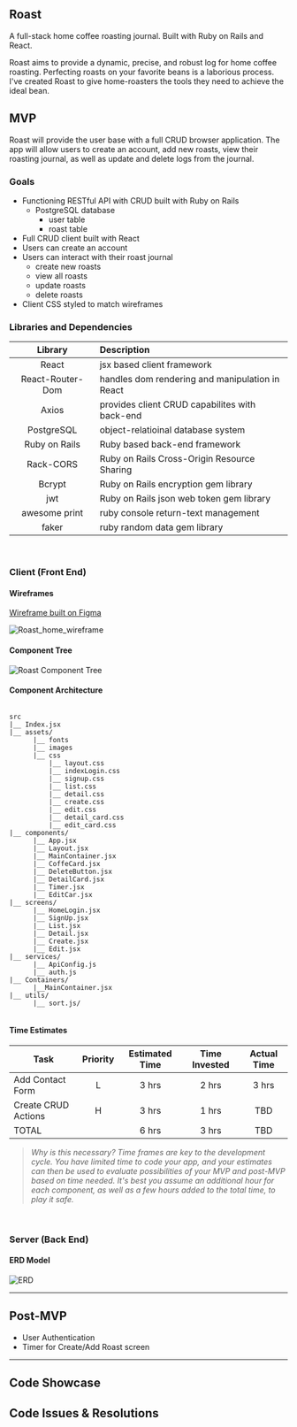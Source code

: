 ## Roast

A full-stack home coffee roasting journal. Built with Ruby on Rails and React.

Roast aims to provide a dynamic, precise, and robust log for home coffee roasting. Perfecting roasts on your favorite beans is a laborious process. I've created Roast to give home-roasters the tools they need to achieve the ideal bean.


## MVP

Roast will provide the user base with a full CRUD browser application. The app will allow users to create an account, add new roasts, view their roasting journal, as well as update and delete logs from the journal.


### Goals

- Functioning RESTful API with CRUD built with Ruby on Rails
  - PostgreSQL database
    - user table
    - roast table
- Full CRUD client built with React
- Users can create an account
- Users can interact with their roast journal
  - create new roasts
  - view all roasts
  - update roasts
  - delete roasts
- Client CSS styled to match wireframes

### Libraries and Dependencies

|     Library      | Description                                |
| :--------------: | :----------------------------------------- |
|      React       | jsx based client framework|
| React-Router-Dom | handles dom rendering and manipulation in React |
|      Axios       | provides client CRUD capabilites with back-end|
|    PostgreSQL    | object-relatioinal database system |
|  Ruby on Rails   | Ruby based back-end framework |
|   Rack-CORS      | Ruby on Rails Cross-Origin Resource Sharing |
|     Bcrypt       | Ruby on Rails encryption gem library |
|      jwt         | Ruby on Rails json web token gem library |
|  awesome print   | ruby console return-text management |
|     faker        | ruby random data gem library |

<br>

### Client (Front End)

#### Wireframes

[Wireframe built on Figma](https://www.figma.com/file/omQOSDP7DrWljFGpiiJdsN/Roast?node-id=0%3A1)

![Roast_home_wireframe](https://user-images.githubusercontent.com/90333715/145507264-c4e6087f-eedf-4780-8462-e99d8861ba25.png)


#### Component Tree

![Roast Component Tree](https://user-images.githubusercontent.com/90333715/145506711-106a1b82-9bec-47f7-9cad-64fbf01f7875.png)

#### Component Architecture

``` structure

src
|__ Index.jsx
|__ assets/
      |__ fonts
      |__ images
      |__ css
          |__ layout.css
          |__ indexLogin.css
          |__ signup.css
          |__ list.css
          |__ detail.css
          |__ create.css
          |__ edit.css
          |__ detail_card.css
          |__ edit_card.css
|__ components/
      |__ App.jsx
      |__ Layout.jsx
      |__ MainContainer.jsx
      |__ CoffeCard.jsx
      |__ DeleteButton.jsx
      |__ DetailCard.jsx
      |__ Timer.jsx
      |__ EditCar.jsx
|__ screens/
      |__ HomeLogin.jsx
      |__ SignUp.jsx
      |__ List.jsx
      |__ Detail.jsx
      |__ Create.jsx
      |__ Edit.jsx
|__ services/
      |__ ApiConfig.js
      |__ auth.js
|__ Containers/
      |__MainContainer.jsx
|__ utils/
      |__ sort.js/
      
```

      
      
#### Time Estimates

| Task                | Priority | Estimated Time | Time Invested | Actual Time |
| ------------------- | :------: | :------------: | :-----------: | :---------: |
| Add Contact Form    |    L     |     3 hrs      |     2 hrs     |    3 hrs    |
| Create CRUD Actions |    H     |     3 hrs      |     1 hrs     |     TBD     |
| TOTAL               |          |     6 hrs      |     3 hrs     |     TBD     |

> _Why is this necessary? Time frames are key to the development cycle. You have limited time to code your app, and your estimates can then be used to evaluate possibilities of your MVP and post-MVP based on time needed. It's best you assume an additional hour for each component, as well as a few hours added to the total time, to play it safe._

<br>

### Server (Back End)

#### ERD Model

![ERD](https://user-images.githubusercontent.com/90333715/145507583-40425bec-52fe-437a-8d7b-9f6d1cdec035.png)
<br>

***

## Post-MVP

- User Authentication
- Timer for Create/Add Roast screen

***

## Code Showcase


## Code Issues & Resolutions

